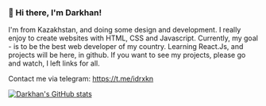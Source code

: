 ### 👋 Hi there, I'm Darkhan!
I'm from Kazakhstan, and doing some design and development. I really enjoy to create websites with HTML, CSS and Javascript. Currently, my goal - is to be the best web developer of my country.
Learning React.Js, and projects will be here, in github. If you want to see my projects, please go and watch, I left links for all.

Contact me via telegram: https://t.me/idrxkn

[![Darkhan's GitHub stats](https://github-readme-stats.vercel.app/api?username=DarkhanB04)](https://github.com/darkhanb04/github-readme-stats)


<!---
DarkhanB04/DarkhanB04 is a ✨ special ✨ repository because its `README.md` (this file) appears on your GitHub profile.
You can click the Preview link to take a look at your changes.
--->
